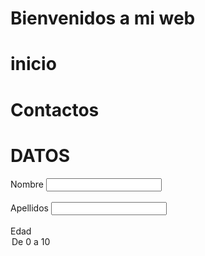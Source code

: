 <html>
    <head>
        <title> Mi segunda web</title>
        <link rel="icon" href="rastreo.png"type="imagen/x-icon"/>
    </head>
    <body>
        <h1>Bienvenidos a mi web</h1>
        <div> 
            <h1>inicio</h1>
        </div>
        <div>
            <h1>Contactos</h1>
        </div>
        <div>
            <h1>DATOS</h1>
        </div>
        <form action="">
            <label for="nombre">Nombre</label>
            <input type="text" id="nombre" name="nombre"><br><br>
            <label for="apellidos">Apellidos</label>
            <input type="text" id="apellidos" name="apellidos"><br><br>
            <label for="edad">Edad</label>
            <option value="">De 0 a 10</option>
        </form>
           </body>


</html>